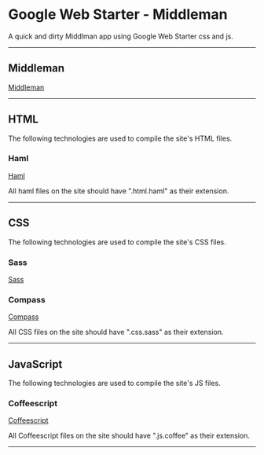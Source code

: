 # Google Web Starter - Middleman
A quick and dirty Middlman app using Google Web Starter css and js.

---

## Middleman
[Middleman](http://middlemanapp.com/)

---

## HTML
The following technologies are used to compile the site's HTML files.

### Haml
[Haml](http://haml.info/)

All haml files on the site should have ".html.haml" as their extension.

---

## CSS
The following technologies are used to compile the site's CSS files.

### Sass
[Sass](http://sass-lang.com/)

### Compass
[Compass](http://compass-style.org/)

All CSS files on the site should have ".css.sass" as their extension.

---

## JavaScript
The following technologies are used to compile the site's JS files.

### Coffeescript
[Coffeescript](http://coffeescript.org/)

All Coffeescript files on the site should have ".js.coffee" as their extension.

---
